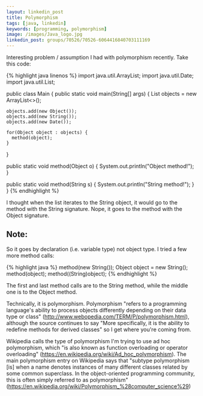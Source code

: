 ```yaml
---
layout: linkedin_post
title: Polymorphism
tags: [java, linkedin]
keywords: [programming, polymorphism]
image: /images/Java_logo.jpg
linkedin_post: groups/70526/70526-6064416840703111169
---
```


Interesting problem / assumption I had with polymorphism recently. Take this code:

{% highlight java linenos %}
import java.util.ArrayList;
import java.util.Date;
import java.util.List;

public class Main {
  public static void main(String[] args) {
    List<Object> objects = new ArrayList<>();
    
    objects.add(new Object());
    objects.add(new String());
    objects.add(new Date());
    
    for(Object object : objects) {
      method(object);
    }
  }
  
  public static void method(Object o) {
    System.out.println("Object method!");
  }
  
  public static void method(String s) {
    System.out.println("String method!");
  }
}
{% endhighlight %}

I thought when the list iterates to the String object, it would go to the method with the String signature. Nope, it goes to the method with the Object signature.

<h2>Note:</h2>

So it goes by declaration (i.e. variable type) not object type. I tried a few more method calls:

{% highlight java %}
method(new String());
Object object = new String();
method(object);
method((String)object);
{% endhighlight %}

The first and last method calls are to the String method, while the middle one is to the Object method.

Technically, it is polymorphism. Polymorphism "refers to a programming language's ability to process objects differently depending on their data type or class" (http://www.webopedia.com/TERM/P/polymorphism.html), although the source continues to say "More specifically, it is the ability to redefine methods for derived classes" so I get where you're coming from.

Wikipedia calls the type of polymorphism I'm trying to use ad hoc polymorphism, which "is also known as function overloading or operator overloading" (https://en.wikipedia.org/wiki/Ad_hoc_polymorphism). The main polymorphism entry on Wikipedia says that "subtype polymorphism [is] when a name denotes instances of many different classes related by some common superclass. In the object-oriented programming community, this is often simply referred to as polymorphism" (https://en.wikipedia.org/wiki/Polymorphism_%28computer_science%29)
